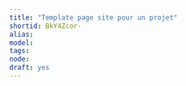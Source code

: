 ```yaml
---
title: "Template page site pour un projet"
shortid: BkY4Zcor-
alias: 
model: 
tags: 
node: 
draft: yes
--- 
```

 